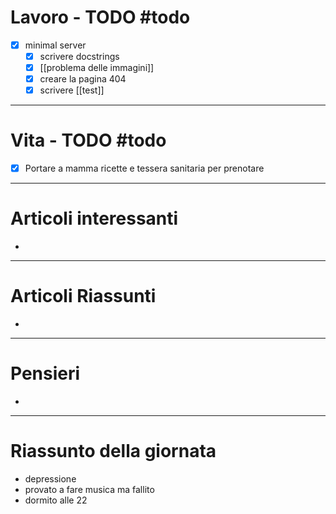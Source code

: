 # Lavoro - TODO #todo
- [x] minimal server
	- [x] scrivere docstrings
	- [x] [[problema delle immagini]]
	- [x] creare la pagina 404
	- [x] scrivere [[test]]

---
# Vita - TODO #todo
- [x] Portare a mamma ricette e tessera sanitaria per prenotare

---

# Articoli interessanti
- 

---

# Articoli Riassunti
- 

---

# Pensieri
- 

---
# Riassunto della giornata
- depressione
- provato a fare musica ma fallito
- dormito alle 22